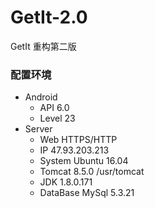 # GetIt-2.0
GetIt 重构第二版

### 配置环境
 - Android 
   - API 6.0
   - Level 23
 - Server
   - Web HTTPS/HTTP
   - IP 47.93.203.213
   - System Ubuntu 16.04
   - Tomcat 8.5.0  /usr/tomcat
   - JDK 1.8.0.171
   - DataBase MySql 5.3.21
